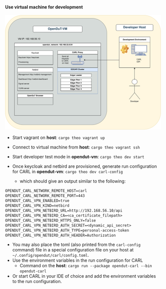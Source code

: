 #### Use virtual machine for development


![OpenDuT-VM](..%2F..%2F..%2F..%2Fresources%2Fdiagrams%2Fopendut-vm-development.drawio.svg)


* Start vagrant on **host**: `cargo theo vagrant up`
* Connect to virtual machine from **host**: `cargo theo vagrant ssh`
* Start developer test mode in **opendut-vm**: `cargo theo dev start`

* Once keycloak and netbird are provisioned, generate run configuration for CARL
  in **opendut-vm**:
  `cargo theo dev carl-config`
    * which should give an output similar to the following:
```
OPENDUT_CARL_NETWORK_REMOTE_HOST=carl
OPENDUT_CARL_NETWORK_REMOTE_PORT=443
OPENDUT_CARL_VPN_ENABLED=true
OPENDUT_CARL_VPN_KIND=netbird
OPENDUT_CARL_VPN_NETBIRD_URL=http://192.168.56.10/api
OPENDUT_CARL_VPN_NETBIRD_CA=<ca_certificate_filepath>
OPENDUT_CARL_VPN_NETBIRD_HTTPS_ONLY=false
OPENDUT_CARL_VPN_NETBIRD_AUTH_SECRET=<dynamic_api_secret>
OPENDUT_CARL_VPN_NETBIRD_AUTH_TYPE=personal-access-token
OPENDUT_CARL_VPN_NETBIRD_AUTH_HEADER=Authorization
```
* You may also place the toml (also printed from the `carl-config` command) file in a special configuration file on your host at ``~/.config/opendut/carl/config.toml``.
* Use the environment variables in the run configuration for CARL
    * Command on the **host**: `cargo run --package opendut-carl --bin opendut-carl` 
* Or start CARL in your IDE of choice and add the environment variables to the run configuration.
